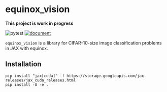 # equinox_vision

**This project is work in progress**

![pytest](https://github.com/moskomule/equinox_vision/workflows/pytest/badge.svg)
[![document](https://img.shields.io/static/v1?label=doc&message=hypergrad&color=blue)](https://moskomule.github.io/equinox_vision)

`equinox_vision` is a library for CIFAR-10-size image classification problems in JAX with equinox.

## Installation

```commandline
pip install "jax[cuda]" -f https://storage.googleapis.com/jax-releases/jax_cuda_releases.html
pip install -U -e .
```